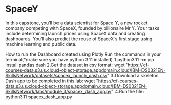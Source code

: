# SpaceY
In this capstone, you’ll be a data scientist for Space Y, a new rocket company competing with SpaceX, founded by billionaire Mr Y. Your tasks include determining launch prices using SpaceX data and creating dashboards. You'll also predict the reuse of SpaceX’s first stage using machine learning and public data.



How to run the Dashboard created using Plotly
Run the commands in your terminal(*make sure you have python 3.11 installed)
1.python3.11 -m pip install pandas dash
2.Get the dataset in csv format: wget "https://cf-courses-data.s3.us.cloud-object-storage.appdomain.cloud/IBM-DS0321EN-SkillsNetwork/datasets/spacex_launch_dash.csv"
3.Download a skeleton Dash app to be completed in this lab: wget "https://cf-courses-data.s3.us.cloud-object-storage.appdomain.cloud/IBM-DS0321EN-SkillsNetwork/labs/module_3/spacex_dash_app.py"
4.Run the file: python3.11 spacex_dash_app.py
